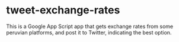 # tweet-exchange-rates
This is a Google App Script app that gets exchange rates from some peruvian platforms, and post it to Twitter, indicating the best option.
